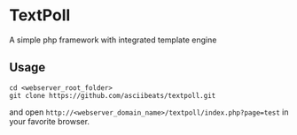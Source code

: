 # TextPoll
A simple php framework with integrated template engine

## Usage
```
cd <webserver_root_folder>
git clone https://github.com/asciibeats/textpoll.git
```
and open `http://<webserver_domain_name>/textpoll/index.php?page=test` in your favorite browser.
